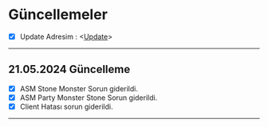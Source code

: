 # Güncellemeler #
- [X] Update Adresim     : <[Update](https://forum.kiraguard.com/index.php?forums/kirasoftware-güncelleme.49/)>

-------------------------------------
## 21.05.2024 Güncelleme #
- [X] ASM Stone Monster Sorun giderildi.
- [X] ASM Party Monster Stone Sorun giderildi.
- [X] Client Hatası sorun giderildi.
-------------------------------------

